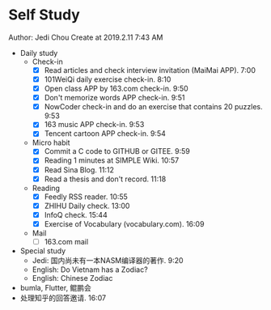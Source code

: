 # Self Study

Author: Jedi Chou
Create at 2019.2.11 7:43 AM

* Daily study
  * Check-in
    -[x] Read articles and check interview invitation (MaiMai APP). 7:00
    -[x] 101WeiQi daily exercise check-in. 8:10
    -[x] Open class APP by 163.com check-in. 9:50
    -[x] Don't memorize words APP check-in. 9:51
    -[x] NowCoder check-in and do an exercise that contains 20 puzzles. 9:53
    -[x] 163 music APP check-in. 9:53
    -[x] Tencent cartoon APP check-in. 9:54

  * Micro habit
    -[x] Commit a C code to GITHUB or GITEE. 9:59
    -[x] Reading 1 minutes at SIMPLE Wiki. 10:57
    -[x] Read Sina Blog. 11:12
    -[x] Read a thesis and don't record. 11:18

  * Reading
    -[x] Feedly RSS reader. 10:55
    -[x] ZHIHU Daily check. 13:00
    -[x] InfoQ check. 15:44
    -[x] Exercise of Vocabulary (vocabulary.com). 16:09

  * Mail
    -[ ] 163.com mail

* Special study
  * Jedi: 国内尚未有一本NASM编译器的著作. 9:20
  * English: Do Vietnam has a Zodiac?
  * English: Chinese Zodiac
* bumla, Flutter, 鲲鹏会
* 处理知乎的回答邀请. 16:07
